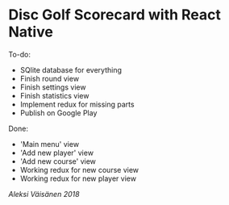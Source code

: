 # Disc Golf Scorecard with React Native

To-do:
* SQlite database for everything
* Finish round view
* Finish settings view
* Finish statistics view
* Implement redux for missing parts
* Publish on Google Play

Done:
* 'Main menu' view
* 'Add new player' view
* 'Add new course' view
* Working redux for new course view
* Working redux for new player view



_Aleksi Väisänen 2018_


